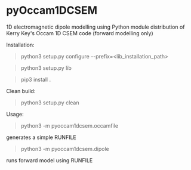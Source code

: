 # pyOccam1DCSEM
1D electromagnetic dipole modelling using Python module distribution of Kerry Key's Occam 1D CSEM code
(forward modelling only)

Installation:
> python3 setup.py configure --prefix=<lib_installation_path>

> python3 setup.py lib

> pip3 install .

Clean build:
> python3 setup.py clean

Usage:
> python3 -m pyoccam1dcsem.occamfile

generates a simple RUNFILE

> python3 -m pyoccam1dcsem.dipole

runs forward model using RUNFILE

